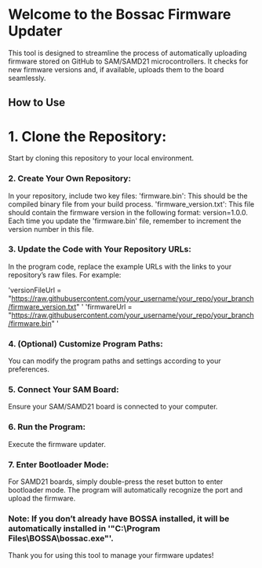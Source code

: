 # Welcome to the Bossac Firmware Updater
This tool is designed to streamline the process of automatically uploading firmware stored on GitHub to SAM/SAMD21 microcontrollers. It checks for new firmware versions and, if available, uploads them to the board seamlessly.

## How to Use
# 1. Clone the Repository:
Start by cloning this repository to your local environment.

### 2. Create Your Own Repository:
In your repository, include two key files:
'firmware.bin': This should be the compiled binary file from your build process.
'firmware_version.txt': This file should contain the firmware version in the following format: version=1.0.0.
Each time you update the 'firmware.bin' file, remember to increment the version number in this file.

### 3. Update the Code with Your Repository URLs:
In the program code, replace the example URLs with the links to your repository’s raw files. For example:

'versionFileUrl = "https://raw.githubusercontent.com/your_username/your_repo/your_branch/firmware_version.txt" '
'firmwareUrl = "https://raw.githubusercontent.com/your_username/your_repo/your_branch/firmware.bin" '
### 4. (Optional) Customize Program Paths:
You can modify the program paths and settings according to your preferences.

### 5. Connect Your SAM Board:
Ensure your SAM/SAMD21 board is connected to your computer.

### 6. Run the Program:
Execute the firmware updater.

### 7. Enter Bootloader Mode:
For SAMD21 boards, simply double-press the reset button to enter bootloader mode. The program will automatically recognize the port and upload the firmware.

### Note: If you don’t already have BOSSA installed, it will be automatically installed in '"C:\Program Files\BOSSA\bossac.exe"'.

Thank you for using this tool to manage your firmware updates!
